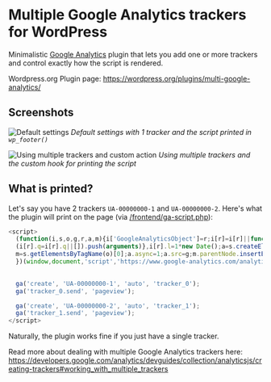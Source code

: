 # Multiple Google Analytics trackers for WordPress
Minimalistic [Google Analytics](http://www.google.com/analytics/) plugin that lets you add one or more trackers and control exactly how the script is rendered.

Wordpress.org Plugin page: https://wordpress.org/plugins/multi-google-analytics/

## Screenshots
![Default settings](http://i.imgur.com/OoF17nC.png)
*Default settings with 1 tracker and the script printed in `wp_footer()`*

![Using multiple trackers and custom action](http://i.imgur.com/FMWVbHp.png)
*Using multiple trackers and the custom hook for printing the script*

## What is printed?
Let's say you have 2 trackers `UA-00000000-1` and `UA-00000000-2`. Here's what the plugin will print on the page (via [/frontend/ga-script.php](https://github.com/Ahrengot/multiple-google-analytics/blob/master/frontend/ga-script.php)):

```JavaScript
<script>
  (function(i,s,o,g,r,a,m){i['GoogleAnalyticsObject']=r;i[r]=i[r]||function(){
  (i[r].q=i[r].q||[]).push(arguments)},i[r].l=1*new Date();a=s.createElement(o),
  m=s.getElementsByTagName(o)[0];a.async=1;a.src=g;m.parentNode.insertBefore(a,m)
  })(window,document,'script','https://www.google-analytics.com/analytics.js','ga');

  
  ga('create', 'UA-00000000-1', 'auto', 'tracker_0');
  ga('tracker_0.send', 'pageview');

  ga('create', 'UA-00000000-2', 'auto', 'tracker_1');
  ga('tracker_1.send', 'pageview');
</script>
```

Naturally, the plugin works fine if you just have a single tracker.

Read more about dealing with multiple Google Analytics trackers here: https://developers.google.com/analytics/devguides/collection/analyticsjs/creating-trackers#working_with_multiple_trackers